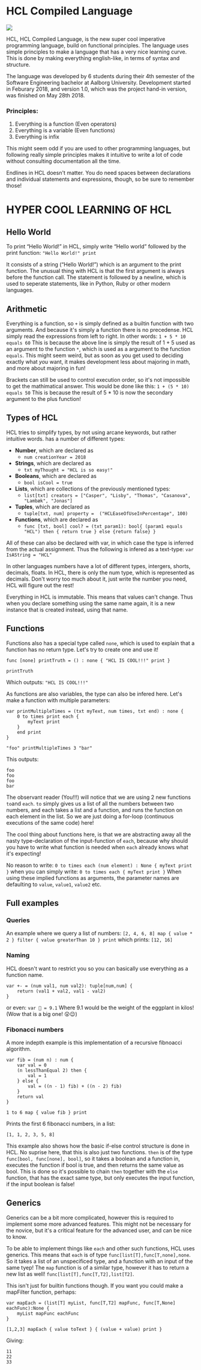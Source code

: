 # HCL Compiled Language


<a href="http://hcl.codes/teamcity/viewType.html?buildTypeId=P4hcl_Build&guest=1">
<img src="http://hcl.codes/teamcity/app/rest/builds/buildType:(id:P4hcl_Build)/statusIcon"/>
</a>


HCL, HCL Compiled Language, is the new super cool imperative programming language, build on functional principles. The language uses simple principles to make a language that has a very nice learning curve. This is done by making everything english-like, in terms of syntax and structure.

The language was developed by 6 students during their 4th semester of the Software Engineering bachelor at Aalborg University. Development started in Feburary 2018, and version 1.0, which was the project hand-in version, was finished on May 28th 2018.

### Principles:
1. Everything is a function (Even operators)
2. Everything is a variable (Even functions)
3. Everything is infix

This might seem odd if you are used to other programming languages, but following really simple principles makes it intuitive to write a lot of code without consulting documentation all the time.

Endlines in HCL doesn't matter. You do need spaces between declarations and individual statements and expressions, though, so be sure to remember those!
# HYPER COOL LEARNING OF HCL 
## Hello World
To print “Hello World!” in HCL, simply write “Hello world” followed by the print function:
``"Hello World!" print``

It consists of a string (“Hello World!”) which is an argument to the print function. The unusual thing with HCL is that the first argument is always before the function call. The statement is followed by a newline, which is used to seperate statements, like in Python, Ruby or other modern languages.


## Arithmetic
Everything is a function, so `+` is simply defined as a builtin function with two arguments. And because it's simply a function there is no precedense. HCL simply read the expressions from left to right.
In other words:
`1 + 5 * 10 equals 60`
This is because the above line is simply the result of 1 + 5 used as an argument to the function `*`, which is used as a argument to the function `equals`. This might seem weird, but as soon as you get used to deciding exactly what *you* want, it makes development less about majoring in math, and more about majoring in fun! 

Brackets can still be used to control execution order, so it's not impossible to get the mathimatical answer. This would be done like this:
`1 + (5 * 10) equals 50`
This is because the result of 5 * 10 is now the secondary argument to the plus function!

## Types of HCL
HCL tries to simplify types, by not using arcane keywords, but rather intuitive words. has a number of different types:
* **Number**, which are declared as
    * `num creationYear = 2018`
* **Strings**, which are declared as
    * `txt myThought = "HCL is so easy!"`
* **Booleans**, which are declared as
    *  `bool isCool = true`
* **Lists**, which are collections of the previously mentioned types:
    * `list[txt] creators = ["Casper", "Lisby", "Thomas", "Casanova", "Lambæk", "Jonas"]`
* **Tuples**, which are declared as
    * `tuple[txt, num] property =  ("HCLEaseOfUseInPercentage", 100)`
* **Functions**, which are declared as
    * `func [txt, bool] cool? = (txt param1): bool{ (param1 equals "HCL") then { return true } else {return false} }`

All of these can also be declared with var, in which case the type is inferred from the actual assignment. Thus the following is infered as a text-type:
`var IsAString = "HCL"`

In other languages numbers have a lot of different types, intergers, shorts, decimals, floats.
In HCL, there is only the num type, which is represented as decimals.
Don't worry too much about it, just write the number you need, HCL will figure out the rest!

Everything in HCL is immutable. This means that values can't change.
Thus when you declare something using the same name again, it is a new instance that is created instead, using that name.

## Functions
Functions also has a special type called `none`, which is used to explain that a function has no return type. Let's try to create one and use it!

```
func [none] printTruth = () : none { "HCL IS COOL!!!" print }

printTruth
```
Which outputs:
`"HCL IS COOL!!!"` 

As functions are also variables, the type can also be infered here. Let's make a function with multiple parameters:

```
var printMultipleTimes = (txt myText, num times, txt end) : none { 
    0 to times print each {
        myText print
    }
    end print
}

"foo" printMultipleTimes 3 "bar"

```
This outputs: 
```
foo
foo
foo
bar
```

The observant reader (You!!!) will notice that we are using 2 new functions `to`and `each`.
`to` simply gives us a list of all the numbers between two numbers, and each takes a list and a function, and runs the function on each element in the list. So we are just doing a for-loop (continuous executions of the same code) here! 

The cool thing about functions here, is that we are abstracting away all the nasty type-declaration of the input-function of `each`, because why should you have to write what function is needed when `each` already knows what it's expecting! 

No reason to write:
`0 to times each (num element) : None { myText print }` 
when you can simply write:
`0 to times each { myText print }`
When using these implied functions as arguments, the parameter names are defaulting to `value`, `value1`, `value2` etc.


## Full examples

### Queries
An example where we query a list of numbers:
`[2, 4, 6, 8] map { value * 2 } filter { value greaterThan 10 } print`
which prints:
`[12, 16]`

### Naming
HCL doesn't want to restrict you so you can basically use everything as a function name. 
```
var +- = (num val1, num val2): tuple[num,num] {
    return (val1 + val2, val1 - val2)
}
```

or even:
`var 🍆 = 9.1`
Where 9.1 would be the weight of the eggplant in kilos! (Wow that is a big one! 😲😉)


### Fibonacci numbers
A more indepth example is this implementation of a recursive fibnoacci algorithm.
```
var fib = (num n) : num {
    var val = 0
    (n lessThanEqual 2) then { 
        val = 1 
    } else { 
        val = ((n - 1) fib) + ((n - 2) fib) 
    }
    return val
}

1 to 6 map { value fib } print
```

Prints the first 6 fibonacci numbers, in a list:

`[1, 1, 2, 3, 5, 8]`

This example also shows how the basic if-else control structure is done in HCL. No suprise here, that this is also just two functions. `then` is of the type `func[bool, func[none], bool]`, so it takes a boolean and a function in, executes the function if bool is true, and then returns the same value as bool. This is done so it's possible to chain `then` together with the `else` function, that has the exact same type, but only executes the input function, if the input boolean is false!

## Generics

Generics can be a bit more complicated, however this is required to implement some more advanced features. This might not be necessary for the novice, but it's a critical feature for the advanced user, and can be nice to know.

To be able to implement things like `each` and other such functions, HCL uses generics. This means that  `each` is of type `func[list[T],func[T,none],none`. So it takes a list of an unspecificed type, and a function with an input of the same tyep! The `map` function is of a similar type, however it has to return a new list as well! `func[list[T],func[T,T2],list[T2]`. 

This isn't just for builtin functions though. If you want you could make a mapFilter function, perhaps:
```
var mapEach = (list[T] myList, func[T,T2] mapFunc, func[T,None] eachFunc):None {
    myList mapFunc eachFunc
}

[1,2,3] mapEach { value toText } { (value + value) print }
```
Giving:
```
11
22
33
```

